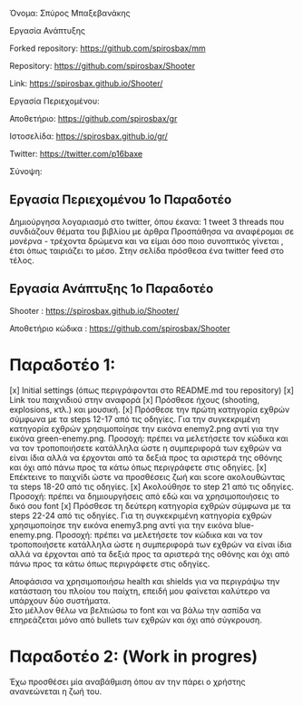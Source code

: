 Όνομα: Σπύρος Μπαξεβανάκης

Εργασία Ανάπτυξης

Forked repository: https://github.com/spirosbax/mm

Repository: https://github.com/spirosbax/Shooter

Link: https://spirosbax.github.io/Shooter/
  
Εργασία Περιεχομένου:

Αποθετήριο: https://github.com/spirosbax/gr

Ιστοσελίδα: https://spirosbax.github.io/gr/

Twitter: https://twitter.com/p16baxe

Σύνοψη:

## Εργασία Περιεχομένου 1o Παραδοτέο

Δημιούργησα λογαριασμό στο twitter, όπου έκανα:
1 tweet
3 threads
που συνδιάζουν θέματα του βιβλίου με άρθρα
Προσπάθησα να αναφέρομαι σε μονέρνα - τρέχοντα δρώμενα και να είμαι όσο ποιο συνοπτικός γίνεται , έτσι όπως ταιριάζει το μέσο.
Στην σελίδα πρόσθεσα ένα twitter feed στο τέλος.

## Εργασία Ανάπτυξης 1o Παραδοτέο

Shooter : https://spirosbax.github.io/Shooter/

Αποθετήριο κώδικα : https://github.com/spirosbax/Shooter

# Παραδοτέο 1:
  [x] Initial settings (όπως περιγράφονται στο README.md του repository)
  [x] Link του παιχνιδιού στην αναφορά
  [x] Πρόσθεσε ήχους (shooting, explosions, κτλ.) και μουσική.
  [x] Πρόσθεσε την πρώτη κατηγορία εχθρών σύμφωνα με τα steps 12-17 από τις οδηγίες. Για την συγκεκριμένη κατηγορία εχθρών χρησιμοποίησε την εικόνα enemy2.png αντί για την εικόνα green-enemy.png. Προσοχή: πρέπει να μελετήσετε τον κώδικα και να τον τροποποιήσετε κατάλληλα ώστε η συμπεριφορά των εχθρών να είναι ίδια αλλά να έρχονται από τα δεξιά προς τα αριστερά της οθόνης και όχι από πάνω προς τα κάτω όπως περιγράφετε στις οδηγίες.
  [x] Επέκτεινε το παιχνίδι ώστε να προσθέσεις ζωή και score ακολουθώντας τα steps 18-20 από τις οδηγίες.
  [x] Ακολούθησε το step 21 από τις οδηγίες. Προσοχή: πρέπει να δημιουργήσεις από εδώ και να χρησιμοποιήσεις το δικό σου font 
  [x] Πρόσθεσε τη δεύτερη κατηγορία εχθρών σύμφωνα με τα steps 22-24 από τις οδηγίες. Για τη συγκεκριμένη κατηγορία εχθρών χρησιμοποίησε την εικόνα enemy3.png αντί για την εικόνα blue-enemy.png. Προσοχή: πρέπει να μελετήσετε τον κώδικα και να τον τροποποιήσετε κατάλληλα ώστε η συμπεριφορά των εχθρών να είναι ίδια αλλά να έρχονται από τα δεξιά προς τα αριστερά της οθόνης και όχι από πάνω προς τα κάτω όπως περιγράφετε στις οδηγίες.

Αποφάσισα να χρησιμοποιήσω health και shields για να περιγράψω την κατάσταση του πλοίου του παίχτη, επειδή μου φαίνεται καλύτερο να υπάρχουν δύο συστήματα.  
Στο μέλλον θέλω να βελτιώσω το font και να βάλω την ασπίδα να επηρεάζεται μόνο από bullets των εχθρών και όχι από σύγκρουση.

# Παραδοτέο 2: (Work in progres)
Έχω προσθέσει μία αναβάθμιση όπου αν την πάρει ο χρήστης ανανεώνεται η ζωή του.

